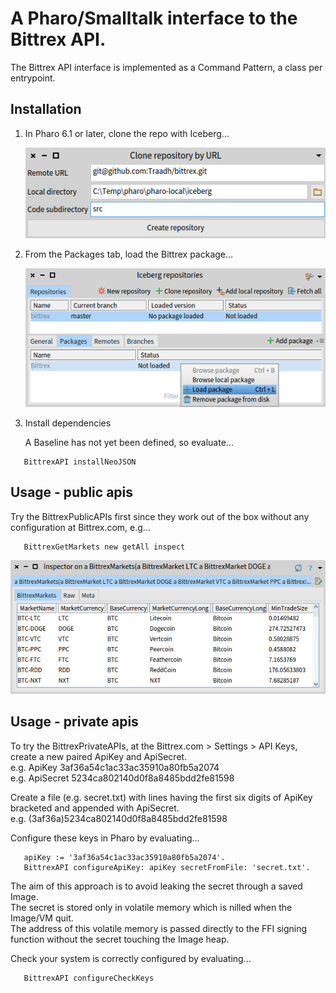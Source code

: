 # A Pharo/Smalltalk interface to the Bittrex API.

The Bittrex API interface is implemented as a Command Pattern, a class per entrypoint.

## Installation

1. In Pharo 6.1 or later, clone the repo with Iceberg... <p>
![Iceberg clone repository dialog](https://github.com/Traadh/bittrex/blob/master/doc/iceberg-clone-repo-dialog.png?raw=true)

2. From the Packages tab, load the Bittrex package... <p>
![Iceberg load package](https://github.com/Traadh/bittrex/blob/master/doc/iceberg-load-package.png?raw=true)

3. Install dependencies <p>
A Baseline has not yet been defined, so evaluate... <p>
```smalltalk
   BittrexAPI installNeoJSON
```

## Usage - public apis
Try the BittrexPublicAPIs first since they work out of the box without any configuration at Bittrex.com, e.g...<p>
```smalltalk
   BittrexGetMarkets new getAll inspect
```
![a BittrexMarket](https://github.com/Traadh/bittrex/blob/master/doc/BittrexMarket-inspector.png?raw=true)

## Usage - private apis
To try the BittrexPrivateAPIs, at the Bittrex.com > Settings > API Keys,
create a new paired ApiKey and ApiSecret. <br>
  e.g. ApiKey 3af36a54c1ac33ac35910a80fb5a2074 <br>
  e.g. ApiSecret 5234ca802140d0f8a8485bdd2fe81598 <br>

Create a file (e.g. secret.txt) with lines having the first six digits of ApiKey bracketed and appended with ApiSecret. <br>
  e.g. (3af36a)5234ca802140d0f8a8485bdd2fe81598

Configure these keys in Pharo by evaluating...<p>
```smalltalk
   apiKey := '3af36a54c1ac33ac35910a80fb5a2074'. 
   BittrexAPI configureApiKey: apiKey secretFromFile: 'secret.txt'.
```
  
The aim of this approach is to avoid leaking the secret through a saved Image. <br>
The secret is stored only in volatile memory which is nilled when the Image/VM quit.<br>
The address of this volatile memory is passed directly to the FFI signing function
without the secret touching the Image heap.

Check your system is correctly configured by evaluating... <p>
```smalltalk
   BittrexAPI configureCheckKeys
```
